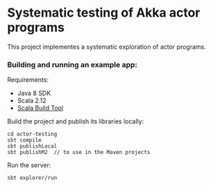 Systematic testing of Akka actor programs
=========================

This project implementes a systematic exploration of actor programs.

### Building and running an example app:

Requirements:

- Java 8 SDK
- Scala 2.12
- [Scala Build Tool](http://www.scala-sbt.org/) 



Build the project and publish its libraries locally:

```
cd actor-testing
sbt compile
sbt publishLocal
sbt publishM2  // to use in the Maven projects
```


Run the server:

```
sbt explorer/run
```

  